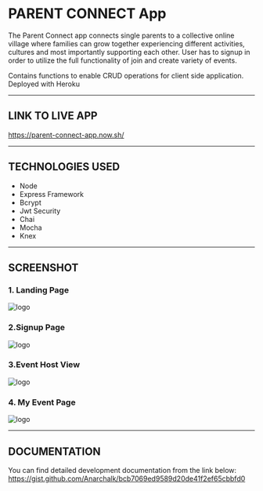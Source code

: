 # PARENT CONNECT App

The Parent Connect app connects single parents to a collective online village where families  can grow together experiencing different activities, cultures and most importantly supporting each other. User has to signup in order to utilize the full functionality of join and create variety of events.  

Contains functions to enable CRUD operations for client side application. Deployed with Heroku

* * *

## LINK TO LIVE APP

https://parent-connect-app.now.sh/

***

## TECHNOLOGIES USED

* Node
* Express Framework
* Bcrypt
* Jwt Security
* Chai
* Mocha
* Knex

***

## SCREENSHOT

### 1. Landing Page

![logo](https://github.com/Anarchalk/parent-connect-client/blob/master/screenshots/landing-pg.JPG "Landing Page")

### 2.Signup Page

![logo](https://raw.githubusercontent.com/Anarchalk/parent-connect-client/master/screenshots/signup-pg.JPG "Signup page")

### 3.Event Host View

![logo](https://raw.githubusercontent.com/Anarchalk/parent-connect-client/master/screenshots/event-pg.JPG "Event host view")

### 4. My Event Page

![logo](https://github.com/Anarchalk/parent-connect-client/blob/master/screenshots/my-events.JPG "My event page")

***

## DOCUMENTATION
You can find detailed development documentation from the link below:
https://gist.github.com/Anarchalk/bcb7069ed9589d20de41f2ef65cbbfd0
